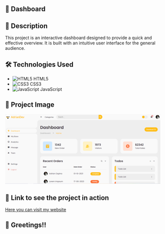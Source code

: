 ## :rocket: Dashboard

## :page_with_curl: Description

This project is an interactive dashboard designed to provide a quick and effective overview. It is built with an intuitive user interface for the general audience.

## :hammer_and_wrench: Technologies Used

- ![HTML5](https://img.icons8.com/color/48/000000/html-5--v1.png) HTML5
- ![CSS3](https://img.icons8.com/color/48/000000/css3.png) CSS3
- ![JavaScript](https://img.icons8.com/color/48/000000/javascript--v1.png) JavaScript

## :camera_flash: Project Image

![My Project](/img/Dashboard.PNG)

## :link: Link to see the project in action

[Here you can visit my website](https://my-dashboard1.netlify.app/)

## :wave: Greetings!!
